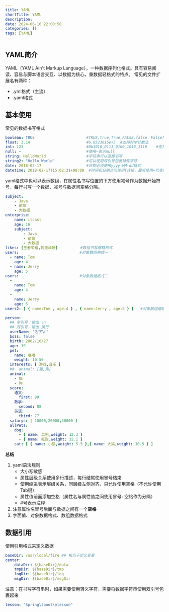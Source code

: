 ```yaml
---
title: YAML
shortTitle: YAML
description: 
date: 2024-06-16 22:00:58
categories: []
tags: [YAML]
---
```

## YAML简介
YAML（YAML Ain't Markup Language），一种数据序列化格式。具有容易阅读、容易与脚本语言交互、以数据为核心，重数据轻格式的特点。
常见的文件扩展名有两种：

-  .yml格式（主流） 
-  .yaml格式
## 基本使用
常见的数据书写格式
```yaml
boolean: TRUE  						#TRUE,true,True,FALSE,false，False均可
float: 3.14    						#6.8523015e+5  #支持科学计数法
int: 123       						#0b1010_0111_0100_1010_1110    #支持二进制、八进制、十六进制
null: ~        						#使用~表示null
string: HelloWorld      			#字符串可以直接书写
string2: "Hello World"  			#可以使用双引号包裹特殊字符
date: 2018-02-17        			#日期必须使用yyyy-MM-dd格式
datetime: 2018-02-17T15:02:31+08:00  #时间和日期之间使用T连接，最后使用+代表时区
```
yaml格式中也可以表示数组，在属性名书写位置的下方使用减号作为数据开始符号，每行书写一个数据，减号与数据间空格分隔。
```yaml
subject:
	- Java
	- 前端
	- 大数据
enterprise:
	name: itcast
    age: 16
    subject:
    	- Java
        - 前端
        - 大数据
likes: [王者荣耀,刺激战场]			#数组书写缩略格式
users:							 #对象数组格式一
  - name: Tom
   	age: 4
  - name: Jerry
    age: 5
users:							 #对象数组格式二
  -  
    name: Tom
    age: 4
  -   
    name: Jerry
    age: 5			    
users2: [ { name:Tom , age:4 } , { name:Jerry , age:5 } ]	#对象数组缩略格式
```
```yaml
person:
  ## 单引号：输出 \n
  ## 双引号：输出 换行
  userName: '名字\n'
  boss: false
  birth: 2002/10/27
  age: 19
  pet:
    name: 喵喵
    weight: 10.50
  interests: [ 游戏,音乐 ]
  ##  animal: [猫,狗]
  animal:
    - 猫
    - 狗
  score:
    语文:
      first: 99
    数学:
      second: 88
    英语:
      third: 77
  salarys: [ 10000,20000,30000 ]
  allPets:
    dog:
      - { name: 二哈,weight: 12.3 }
      - { name: 旺财,weight: 32.1 }
    cat: [ { name: 小猫,weight: 5.5 },{ name: 大猫,weight: 10.5 } ]
```
**总结**

1. yaml语法规则 
   - 大小写敏感
   - 属性层级关系使用多行描述，每行结尾使用冒号结束
   - 使用缩进表示层级关系，同层级左侧对齐，只允许使用空格（不允许使用Tab键）
   - 属性值前面添加空格（属性名与属性值之间使用冒号+空格作为分隔）
   - #号表示注释
2. 注意属性名冒号后面与数据之间有一个**空格**
3. 字面值、对象数据格式、数组数据格式
## 数据引用
使用引用格式来定义数据
```yaml
baseDir: /usr/local/fire ## 相当于定义变量
center:
    dataDir: ${baseDir}/data
    tmpDir: ${baseDir}/tmp
    logDir: ${baseDir}/log
    msgDir: ${baseDir}/msgDir
```
注意：在书写字符串时，如果需要使用转义字符，需要将数据字符串使用双引号包裹起来
```yaml
lesson: "Spring\tboot\nlesson"
```
